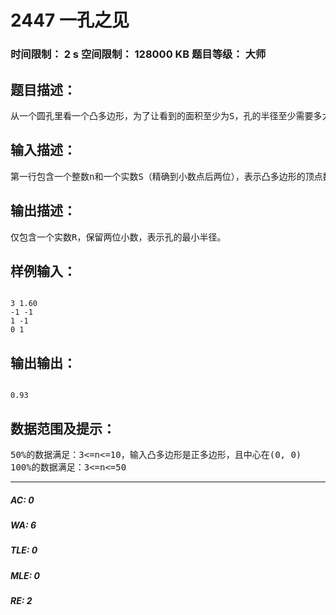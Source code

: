 # 2447 一孔之见   
### 时间限制： 2 s     空间限制： 128000 KB     题目等级： 大师  
## 题目描述：  

<pre>
从一个圆孔里看一个凸多边形，为了让看到的面积至少为S，孔的半径至少需要多大？假设孔的圆心固定在(0, 0)，且(0, 0)在多边形的内部（而不是外部或边界上）。
</pre>
  
  
## 输入描述：  

<pre>
第一行包含一个整数n和一个实数S（精确到小数点后两位），表示凸多边形的顶点数和需要看到的面积。保证S不超过凸多边形的面积。以下n行每行包含两个实数x, y（精确到小数点后6位），表示各顶点的坐标。顶点按逆时针顺序或顺时针顺序给出。
</pre>
  
  
## 输出描述：  

<pre>
仅包含一个实数R，保留两位小数，表示孔的最小半径。
</pre>
  
  
## 样例输入：  

<pre><code>
3 1.60
-1 -1
1 -1
0 1
</code></pre>
  
  
## 输出输出：  

<pre><code>
0.93
</code></pre>
  
  
## 数据范围及提示：  

<pre>
50%的数据满足：3<=n<=10，输入凸多边形是正多边形，且中心在(0, 0)
100%的数据满足：3<=n<=50
</pre>
  
  
***  

##### AC: 0  
##### WA: 6  
##### TLE: 0  
##### MLE: 0  
##### RE: 2  
